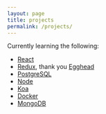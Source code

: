 ```yaml
---
layout: page
title: projects
permalink: /projects/
---
```


Currently learning the following:

* [React](https://facebook.github.io/react/)
* [Redux](http://redux.js.org/index.html), thank you [Egghead](https://egghead.io/series/getting-started-with-redux)
* [PostgreSQL](http://www.postgresql.org/)
* [Node](https://nodejs.org/en/)
* [Koa](http://koajs.com/)
* [Docker](https://www.docker.com/)
* [MongoDB](https://www.mongodb.com/)
